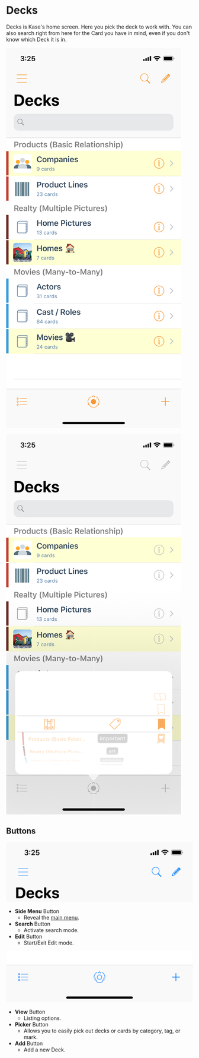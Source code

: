 # Decks

Decks is Kase's home screen. Here you pick the deck to work with. You can also search right from here for the Card you have in mind, even if you don't know which Deck it is in.

![A typical Kase home screen showing a list of Decks.](../../.gitbook/assets/simulator-screen-shot-iphone-x-2019-02-18-at-22.16.22.png)

![The Picker lets you easily narrow down on which Decks to show by Category, Tag, or Mark.](../../.gitbook/assets/simulator-screen-shot-iphone-x-2019-02-18-at-22.19.19.png)

## Buttons

![Top Bar](../../.gitbook/assets/simulator-screen-shot-iphone-xs-max-2018-11-21-at-13.38.17%20%281%29.png)

* **Side Menu** Button
  * Reveal the [main menu](side-menu.md).
* **Search** Button
  * Activate search mode.
* **Edit** Button
  * Start/Exit Edit mode.

![Bottom Tool Bar](../../.gitbook/assets/simulator-screen-shot-iphone-xs-max-2018-11-21-at-13.38.17.png)

* **View** Button
  * Listing options.
* **Picker** Button
  * Allows you to easily pick out decks or cards by category, tag, or mark.
* **Add** Button
  * Add a new Deck.



